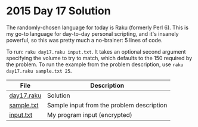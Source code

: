 # 2015 Day 17 Solution
The randomly-chosen language for today is Raku (formerly Perl 6). This is
my go-to language for day-to-day personal scripting, and it's insanely
powerful, so this was pretty much a no-brainer: 5 lines of code.

To run: `raku day17.raku input.txt`.  It takes an optional second argument
specifying the volume to try to match, which defaults to the 150 required by
the problem. To run the example from the problem description, use `raku
day17.raku sample.txt 25`. 

|File|Description
|---|--------|
|[day17.raku](day17.raku)     | Solution |
|[sample.txt](sample.txt) | Sample input from the problem description |
|[input.txt](input.txt)   | My program input (encrypted) |

